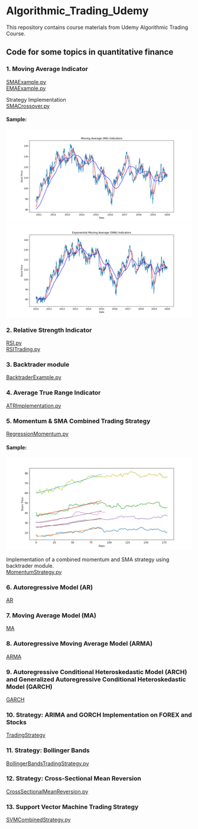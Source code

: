 # Algorithmic_Trading_Udemy

This repository contains course materials from Udemy Algorithmic Trading Course. 

## Code for some topics in quantitative finance  

### 1. Moving Average Indicator
[SMAExample.py](https://github.com/weimufeng/Algorithmic_Trading_Udemy/blob/main/PythonCode/SMAExample.py)  
[EMAExample.py](https://github.com/weimufeng/Algorithmic_Trading_Udemy/blob/main/PythonCode/EMAExample.py)

Strategy Implementation  
[SMACrossover.py](https://github.com/weimufeng/Algorithmic_Trading_Udemy/blob/main/PythonCode/SMACrossover.py)
#### Sample:  
![alt](figs/Moving_Average/SMA.png)
![alt](figs/Moving_Average/EMA.png)

### 2. Relative Strength Indicator
[RSI.py](https://github.com/weimufeng/Algorithmic_Trading_Udemy/blob/main/PythonCode/RSI.py)  
[RSITrading.py](https://github.com/weimufeng/Algorithmic_Trading_Udemy/blob/main/PythonCode/RSITrading.py)  

### 3. Backtrader module  
[BacktraderExample.py](https://github.com/weimufeng/Algorithmic_Trading_Udemy/blob/main/PythonCode/BacktraderExample.py)

### 4. Average True Range Indicator  
[ATRImplementation.py](https://github.com/weimufeng/Algorithmic_Trading_Udemy/blob/main/PythonCode/ATRImplementation.py)

### 5. Momentum & SMA Combined Trading Strategy  
[RegressionMomentum.py](https://github.com/weimufeng/Algorithmic_Trading_Udemy/blob/main/PythonCode/RegressionMomentum.py)  
#### Sample:
![alt](figs/Momentum/Figure_1.png)  

Implementation of a combined momentum and SMA strategy using backtrader module.  
[MomentumStrategy.py](https://github.com/weimufeng/Algorithmic_Trading_Udemy/blob/main/PythonCode/MomentumStrategy.py)  

### 6. Autoregressive Model (AR)  
[AR](https://github.com/weimufeng/Algorithmic_Trading_Udemy/tree/main/TimeSeries/AR)  

### 7. Moving Average Model (MA)  
[MA](https://github.com/weimufeng/Algorithmic_Trading_Udemy/tree/main/TimeSeries/MA)  

### 8. Autoregressive Moving Average Model (ARMA)  
[ARMA](https://github.com/weimufeng/Algorithmic_Trading_Udemy/tree/main/TimeSeries/ARMA)  

### 9. Autoregressive Conditional Heteroskedastic Model (ARCH) and Generalized Autoregressive Conditional Heteroskedastic Model (GARCH)  
[GARCH](https://github.com/weimufeng/Algorithmic_Trading_Udemy/tree/main/TimeSeries/HeteroskedasticityModels)

### 10. Strategy: ARIMA and GORCH Implementation on FOREX and Stocks
[TradingStrategy](https://github.com/weimufeng/Algorithmic_Trading_Udemy/tree/main/TimeSeries/TradingStrategy)

### 11. Strategy: Bollinger Bands  
[BollingerBandsTradingStrategy.py](https://github.com/weimufeng/Algorithmic_Trading_Udemy/blob/main/PythonCode/BollingerBandsTradingStrategy.py)

### 12. Strategy: Cross-Sectional Mean Reversion  
[CrossSectionalMeanReversion.py](https://github.com/weimufeng/Algorithmic_Trading_Udemy/blob/main/PythonCode/CrossSectionalMeanReversion.py)

### 13. Support Vector Machine Trading Strategy  
[SVMCombinedStrategy.py](https://github.com/weimufeng/Algorithmic_Trading_Udemy/blob/main/PythonCode/SVMCombinedStrategy.py)


